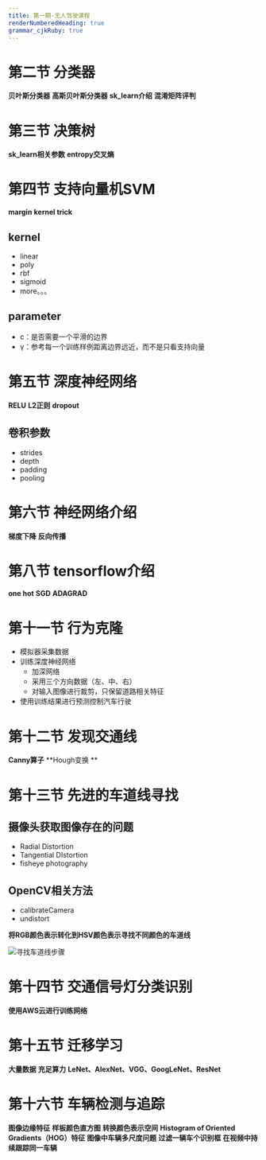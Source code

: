 ```yaml
---
title: 第一期-无人驾驶课程
renderNumberedHeading: true
grammar_cjkRuby: true
---
```


# 第二节 分类器
**贝叶斯分类器**
**高斯贝叶斯分类器**
**sk_learn介绍**
**混淆矩阵评判**

# 第三节 决策树
**sk_learn相关参数**
**entropy交叉熵**

# 第四节 支持向量机SVM
**margin**
**kernel trick**

## kernel 
- linear
- poly
- rbf
- sigmoid
- more。。。

## parameter
- c：是否需要一个平滑的边界
- γ：参考每一个训练样例距离边界远近，而不是只看支持向量

# 第五节 深度神经网络
**RELU**
**L2正则**
**dropout**

## 卷积参数
- strides
- depth
- padding
- pooling

# 第六节 神经网络介绍
**梯度下降**
**反向传播**

# 第八节 tensorflow介绍
**one hot**
**SGD**
**ADAGRAD**

# 第十一节 行为克隆
- 模拟器采集数据
- 训练深度神经网络
	- 加深网络
	- 采用三个方向数据（左、中、右）
	- 对输入图像进行裁剪，只保留道路相关特征
- 使用训练结果进行预测控制汽车行驶

# 第十二节 发现交通线
**Canny算子**
**Hough变换 **

# 第十三节 先进的车道线寻找
## 摄像头获取图像存在的问题
- Radial Distortion
- Tangential DIstortion
- fisheye photography

## OpenCV相关方法
- calibrateCamera
- undistort

**将RGB颜色表示转化到HSV颜色表示寻找不同颜色的车道线**

![寻找车道线步骤](https://gitee.com/knowmefly/little_book_maker/raw/master/小书匠/1594543810024.png)


# 第十四节 交通信号灯分类识别
**使用AWS云进行训练网络**

# 第十五节 迁移学习
**大量数据**
**充足算力**
**LeNet、AlexNet、VGG、GoogLeNet、ResNet**

# 第十六节 车辆检测与追踪
**图像边缘特征**
**样板颜色直方图**
**转换颜色表示空间**
**Histogram of Oriented Gradients（HOG）特征**
**图像中车辆多尺度问题**
**过滤一辆车个识别框**
**在视频中持续跟踪同一车辆**
